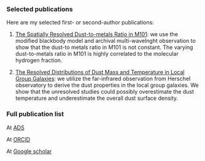 ### Selected publications
Here are my selected first- or second-author publications:
1. <a href="http://adsabs.harvard.edu/abs/2018ApJ...865..117C" target="_blank">The Spatially Resolved Dust-to-metals Ratio in M101</a>: we use the modified blackbody model and archival multi-wavelnght observation to show that the dust-to metals ratio in M101 is not constant. The varying dust-to-metals ratio in M101 is highly correlated to the molecular hydrogen fraction.

2. <a href="http://adsabs.harvard.edu/abs/2019arXiv190208629" target="_blank">The Resolved Distributions of Dust Mass and Temperature in Local Group Galaxies</a>: we utilize the far-infrared observation from Herschel observatory to derive the dust properties in the local group galaxies. We show that the unresolved studies could possibly overestimate the dust temperature and underestimate the overall dust surface density.

### Full publication list
At <a href="https://ui.adsabs.harvard.edu/search/filter_author_facet_hier_fq_author=AND&filter_author_facet_hier_fq_author=author_facet_hier%3A%221%2FChiang%2C%20I%2FChiang%2C%20I%20%20-Da%22&fq=%7B!type%3Daqp%20v%3D%24fq_author%7D&fq_author=(author_facet_hier%3A%221%2FChiang%2C%20I%2FChiang%2C%20I%20%20-Da%22)&q=%20%20author%3A%22Chiang%2C%20I-Da%22&sort=date%20desc%2C%20bibcode%20desc&p_=0" target="_blank">ADS</a>

At <a href="https://orcid.org/0000-0003-2551-7148" target="_blank">ORCID</a>

At <a href="https://scholar.google.com/citations?user=xsdTf0AAAAAJ&hl=en&oi=ao" target="_blank">Google scholar</a>
